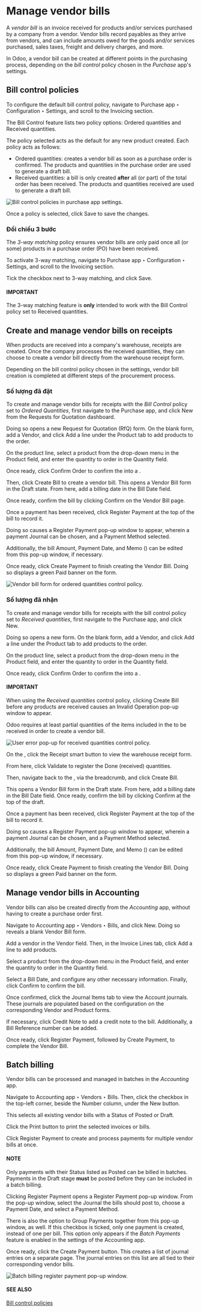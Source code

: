 # Manage vendor bills

A *vendor bill* is an invoice received for products and/or services purchased by a company from a
vendor. Vendor bills record payables as they arrive from vendors, and can include amounts owed for
the goods and/or services purchased, sales taxes, freight and delivery charges, and more.

In Odoo, a vendor bill can be created at different points in the purchasing process, depending on
the *bill control* policy chosen in the *Purchase* app's settings.

## Bill control policies

To configure the default bill control policy, navigate to Purchase app ‣
Configuration ‣ Settings, and scroll to the Invoicing section.

The Bill Control feature lists two policy options: Ordered quantities and
Received quantities.

The policy selected acts as the default for any new product created. Each policy acts as follows:

- Ordered quantities: creates a vendor bill as soon as a purchase order is confirmed.
  The products and quantities in the purchase order are used to generate a draft bill.
- Received quantities: a bill is only created **after** all (or part) of the total order
  has been received. The products and quantities received are used to generate a draft bill.

![Bill control policies in purchase app settings.](manage/manage-configuration-settings.png)

Once a policy is selected, click Save to save the changes.

### Đối chiếu 3 bước

The *3-way matching* policy ensures vendor bills are only paid once all (or some) products in a
purchase order (PO) have been received.

To activate 3-way matching, navigate to Purchase app ‣ Configuration ‣
Settings, and scroll to the Invoicing section.

Tick the checkbox next to 3-way matching, and click Save.

#### IMPORTANT
The 3-way matching feature is **only** intended to work with the Bill
Control policy set to Received quantities.

## Create and manage vendor bills on receipts

When products are received into a company's warehouse, receipts are created. Once the company
processes the received quantities, they can choose to create a vendor bill directly from the
warehouse receipt form.

Depending on the bill control policy chosen in the settings, vendor bill creation is completed at
different steps of the procurement process.

### Số lượng đã đặt

To create and manage vendor bills for receipts with the *Bill Control* policy set to *Ordered
Quantities*, first navigate to the Purchase app, and click New from the
Requests for Quotation dashboard.

Doing so opens a new Request for Quotation (RfQ) form. On the blank  form, add a
Vendor, and click Add a line under the Product tab to add
products to the order.

On the product line, select a product from the drop-down menu in the Product field, and
enter the quantity to order in the Quantity field.

Once ready, click Confirm Order to confirm the  into a .

Then, click Create Bill to create a vendor bill. This opens a Vendor Bill
form in the Draft state. From here, add a billing date in the Bill Date
field.

Once ready, confirm the bill by clicking Confirm on the Vendor Bill page.

Once a payment has been received, click Register Payment at the top of the bill to
record it.

Doing so causes a Register Payment pop-up window to appear, wherein a payment
Journal can be chosen, and a Payment Method selected.

Additionally, the bill Amount, Payment Date, and Memo
() can be edited from this pop-up window, if necessary.

Once ready, click Create Payment to finish creating the Vendor Bill. Doing
so displays a green Paid banner on the  form.

![Vendor bill form for ordered quantities control policy.](manage/manage-draft-vendor-bill.png)

### Số lượng đã nhận

To create and manage vendor bills for receipts with the bill control policy set to *Received
quantities*, first navigate to the Purchase app, and click New.

Doing so opens a new  form. On the blank  form, add a Vendor, and click
Add a line under the Product tab to add products to the order.

On the product line, select a product from the drop-down menu in the Product field, and
enter the quantity to order in the Quantity field.

Once ready, click Confirm Order to confirm the  into a .

#### IMPORTANT
When using the *Received quantities* control policy, clicking Create Bill before any
products are received causes an Invalid Operation pop-up window to appear.

Odoo requires at least partial quantities of the items included in the  to be received in
order to create a vendor bill.

![User error pop-up for received quantities control policy.](manage/manage-user-error-popup.png)

On the , click the Receipt smart button to view the warehouse receipt form.

From here, click Validate to register the Done (received) quantities.

Then, navigate back to the , via the breadcrumb, and click Create Bill.

This opens a Vendor Bill form in the Draft state. From here, add a billing
date in the Bill Date field. Once ready, confirm the bill by clicking
Confirm at the top of the draft.

Once a payment has been received, click Register Payment at the top of the bill to
record it.

Doing so causes a Register Payment pop-up window to appear, wherein a payment
Journal can be chosen, and a Payment Method selected.

Additionally, the bill Amount, Payment Date, and Memo
() can be edited from this pop-up window, if necessary.

Once ready, click Create Payment to finish creating the Vendor Bill. Doing
so displays a green Paid banner on the  form.

## Manage vendor bills in Accounting

Vendor bills can also be created directly from the *Accounting* app, without having to create a
purchase order first.

Navigate to Accounting app ‣ Vendors ‣ Bills, and click New. Doing
so reveals a blank Vendor Bill form.

Add a vendor in the Vendor field. Then, in the Invoice Lines tab, click
Add a line to add products.

Select a product from the drop-down menu in the Product field, and enter the quantity to
order in the Quantity field.

Select a Bill Date, and configure any other necessary information. Finally, click
Confirm to confirm the bill.

Once confirmed, click the Journal Items tab to view the Account journals.
These journals are populated based on the configuration on the corresponding Vendor and
Product forms.

If necessary, click Credit Note to add a credit note to the bill. Additionally, a
Bill Reference number can be added.

Once ready, click Register Payment, followed by Create Payment, to complete
the Vendor Bill.

## Batch billing

Vendor bills can be processed and managed in batches in the *Accounting* app.

Navigate to Accounting app ‣ Vendors ‣ Bills. Then, click the
checkbox in the top-left corner, beside the Number column, under the
New button.

This selects all existing vendor bills with a Status of Posted or
Draft.

Click the <i class="fa fa-print"></i> Print button to print the selected invoices or bills.

Click Register Payment to create and process payments for multiple vendor bills at once.

#### NOTE
Only payments with their Status listed as Posted can be billed in
batches. Payments in the Draft stage **must** be posted before they can be included
in a batch billing.

Clicking Register Payment opens a Register Payment pop-up window. From the
pop-up window, select the Journal the bills should post to, choose a Payment
Date, and select a Payment Method.

There is also the option to Group Payments together from this pop-up window, as well. If
this checkbox is ticked, only one payment is created, instead of one per bill. This option only
appears if the *Batch Payments* feature is enabled in the settings of the
Accounting app.

Once ready, click the Create Payment button. This creates a list of journal entries on a
separate page. The journal entries on this list are all tied to their corresponding vendor bills.

![Batch billing register payment pop-up window.](manage/manage-batch-billing.png)

#### SEE ALSO
[Bill control policies](control_bills.md)
